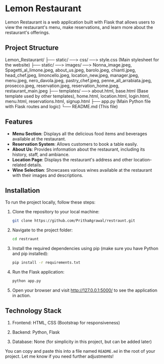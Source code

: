 # Lemon Restaurant

Lemon Restaurant is a web application built with Flask that allows users to view the restaurant's menu, make reservations, and learn more about the restaurant's offerings.

## Project Structure

Lemon_Restaurant/
├── static/ ──> css/ ──> style.css (Main stylesheet for the website) 
├── static/ ──> images/ ──> Nonna_image.jpeg,
                            Spagetti_al_limone.jpeg, 
                            about_us.jpeg, 
                            barolo.jpeg, 
                            chianti.jpeg, 
                            head_chef.jpeg, 
                            limoncello.jpeg, 
                            location_new.jpeg, 
                            manager.jpeg, 
                            menu.jpeg, 
                            nero_davola.jpeg, 
                            pastry_chef.jpeg, 
                            penne_all_arrabiata.jpeg, 
                            prosecco.jpeg, 
                            reservation.jpeg, 
                            reservation_home.jpeg, 
                            restaurant_main.jpeg 
├── templates/ ──> about.html, 
                   base.html (Base template used by other templates), 
                   home.html, 
                   location.html, 
                   login.html, 
                   menu.html, 
                   reservations.html, 
                   signup.html 
├── app.py (Main Python file with Flask routes and logic) 
└── README.md (This file)


## Features

- **Menu Section**: Displays all the delicious food items and beverages available at the restaurant.
- **Reservation System**: Allows customers to book a table easily.
- **About Us**: Provides information about the restaurant, including its history, staff, and ambiance.
- **Location Page**: Displays the restaurant's address and other location-related details.
- **Wine Selection**: Showcases various wines available at the restaurant with their images and descriptions.

## Installation

To run the project locally, follow these steps:

1. Clone the repository to your local machine:

   ```bash
   git clone https://github.com/PrithaAgrawal/restraunt.git
   
2. Navigate to the project folder:

   ```bash
   cd restraunt
3. Install the required dependencies using pip (make sure you have Python and pip installed):

   ```bash
   pip install -r requirements.txt
   
4. Run the Flask application:
   ```bash
   python app.py

5. Open your browser and visit http://127.0.0.1:5000/ to see the application in action.

## Technology Stack
1. Frontend: HTML, CSS (Bootstrap for responsiveness)

2. Backend: Python, Flask
   
3. Database: None (for simplicity in this project, but can be added later)


You can copy and paste this into a file named `README.md` in the root of your project. Let me know if you need further adjustments!

